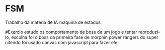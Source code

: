 # FSM
Trabalho da matéria de IA maquina de estados

#Exercio
estudo os comportamento de boss de um jogo e tentar reproduzi-lo,
escolha foi o boss da primeira fase de morphin power rangers do super nitendo
foi usado canvas com javascript para fazer ele.
